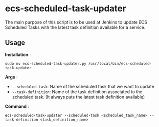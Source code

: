 # ecs-scheduled-task-updater
The main purpose of this script is to be used at Jenkins to update ECS Scheduled Tasks with the latest task definition available for a service.  

## Usage

**Installation** : 
```
sudo mv ecs-scheduled-task-updater.py /usr/local/bin/ecs-scheduled-task-updater 
```

**Args** :

* ```--scheduled-task```: Name of the scheduled task that we want to update
* ```--task-definition```: Name of the task definition associated to the scheduled task. (It always puts the latest task definition available) 

**Command** : 

```ecs-scheduled-task-updater --scheduled-task <scheduled_task_name> --task-definition <task_definition_name>```